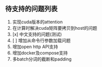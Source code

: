 
## 待支持的问题列表

1. 实现cuda版本的attention
2. 在计算时解决cuda矩阵要拷贝到host的问题
3. [x] 中文支持的问题(测试)
4. [ ] 增加从命令行参数加载问题
5. 增加open http API支持
6. 增加docker及compose支持
7. 多batch分词的截断和padding
